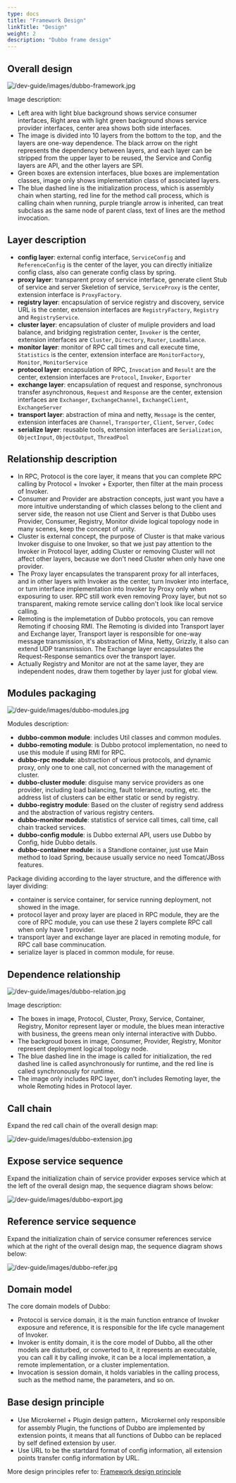 ```yaml
---
type: docs
title: "Framework Design"
linkTitle: "Design"
weight: 2
description: "Dubbo frame design"
---
```


## Overall design

![/dev-guide/images/dubbo-framework.jpg](/imgs/dev/dubbo-framework.jpg)

Image description:

* Left area with light blue background shows service consumer interfaces, Right area with light green background shows service provider interfaces, center area shows both side interfaces.
* The image is divided into 10 layers from the bottom to the top, and the layers are one-way dependence. The black arrow on the right represents the dependency between layers, and each layer can be stripped from the upper layer to be reused, the Service and Config layers are API, and the other layers are SPI.
* Green boxes are extension interfaces, blue boxes are implementation classes, image only shows implementation class of associated layers.
* The blue dashed line is the initialization process, which is assembly chain when starting, red line for the method call process, which is calling chain when running, purple triangle arrow is inherited, can treat subclass as the same node of parent class, text of lines are the method invocation.

## Layer description

* **config layer**: external config interface, `ServiceConfig` and `ReferenceConfig` is the center of the layer, you can directly initialize config class, also can generate config class by spring.
* **proxy layer**: transparent proxy of service interface, generate client Stub of service and server Skeletion of service, `ServiceProxy` is the center, extension interface is `ProxyFactory`.
* **registry layer**: encapsulation of service registry and discovery, service URL is the center, extension interfaces are `RegistryFactory`, `Registry` and `RegistryService`.
* **cluster layer**: encapsulation of cluster of muliple providers and load balance, and bridging registration center, `Invoker` is the center, extension interfaces are `Cluster`, `Directory`, `Router`, `LoadBalance`.
* **monitor layer**: monitor of RPC call times and call execute time, `Statistics` is the center, extension interface are `MonitorFactory`, `Monitor`, `MonitorService`
* **protocol layer**: encapsulation of RPC, `Invocation` and `Result` are the center, extension interfaces are `Protocol`, `Invoker`, `Exporter`
* **exchange layer**: encapsulation of request and response, synchronous transfer asynchronous, `Request` and `Response` are the center, extension interfaces are `Exchanger`, `ExchangeChannel`, `ExchangeClient`, `ExchangeServer`
* **transport layer**: abstraction of mina and netty, `Message` is the center, extension interfaces are `Channel`, `Transporter`, `Client`, `Server`, `Codec`
* **serialize layer**: reusable tools, extension interfaces are `Serialization`, `ObjectInput`, `ObjectOutput`, `ThreadPool`

## Relationship description

* In RPC, Protocol is the core layer, it means that you can complete RPC calling by Protocol + Invoker + Exporter, then filter at the main process of Invoker.
* Consumer and Provider are abstraction concepts, just want you have a more intuitive understanding of which classes belong to the client and server side, the reason not use Client and Server is that Dubbo uses Provider, Consumer, Registry, Monitor divide logical topology node in many scenes, keep the concept of unity.
* Cluster is external concept, the purpose of Cluster is that make various Invoker disguise to one Invoker, so that we just pay attention to the Invoker in Protocol layer, adding Cluster or removing Cluster will not affect other layers, because we don't need Cluster when only have one provider.
* The Proxy layer encapsulates the transparent proxy for all interfaces, and in other layers with Invoker as the center, turn Invoker into interface, or turn interface implementation into Invoker by Proxy only when exposuring to user. RPC still work even removing Proxy layer, but not so transparent, making remote service calling don't look like local service calling.
* Remoting is the implemetation of Dubbo protocols, you can remove Remoting if choosing RMI. The Remoting is divided into Transport layer and Exchange layer, Transport layer is responsible for one-way message transmission, it's abstraction of Mina, Netty, Grizzly, it also can extend UDP transmission. The Exchange layer encapsulates the Request-Response semantics over the transport layer.
* Actually Registry and Monitor are not at the same layer, they are independent nodes, draw them together by layer just for global view.

## Modules packaging

![/dev-guide/images/dubbo-modules.jpg](/imgs/dev/dubbo-modules.jpg)

Modules description:

* **dubbo-common module**: includes Util classes and common modules.
* **dubbo-remoting module**: is Dubbo protocol implementation, no need to use this module if using RMI for RPC.
* **dubbo-rpc module**: abstraction of various protocols, and dynamic proxy, only one to one call, not concerned with the management of cluster.
* **dubbo-cluster module**: disguise many service providers as one provider, including load balancing, fault tolerance, routing, etc. the address list of clusters can be either static or send by registry.
* **dubbo-registry module**: Based on the cluster of registry send address and the abstraction of various registry centers.
* **dubbo-monitor module**: statistics of service call times, call time, call chain tracked services.
* **dubbo-config module**: is Dubbo external API, users use Dubbo by Config, hide Dubbo details.
* **dubbo-container module**: is a Standlone container, just use Main method to load Spring, because usually service no need Tomcat/JBoss features.

Package dividing according to the layer structure, and the difference with layer dividing:

* container is service container, for service running deployment, not showed in the image.
* protocol layer and proxy layer are placed in RPC module, they are the core of RPC module, you can use these 2 layers complete RPC call when only have 1 provider.
* transport layer and exchange layer are placed in remoting module, for RPC call base comminucation.
* serialize layer is placed in common module, for reuse.

## Dependence relationship

![/dev-guide/images/dubbo-relation.jpg](/imgs/dev/dubbo-relation.jpg)

Image description:

* The boxes in image, Protocol, Cluster, Proxy, Service, Container, Registry, Monitor represent layer or module, the blues mean interactive with business, the greens mean only internal interactive with Dubbo.
* The backgroud boxes in image, Consumer, Provider, Registry, Monitor represent deployment logical topology node.
* The blue dashed line in the image is called for initialization, the red dashed line is called asynchronously for runtime, and the red line is called synchronously for runtime.
* The image only includes RPC layer, don't includes Remoting layer, the whole Remoting hides in Protocol layer.

## Call chain

Expand the red call chain of the overall design map:

![/dev-guide/images/dubbo-extension.jpg](/imgs/dev/dubbo-extension.jpg)

## Expose service sequence

Expand the initialization chain of service provider exposes service which at the left of the overall design map, the sequence diagram shows below:

![/dev-guide/images/dubbo-export.jpg](/imgs/dev/dubbo-export.jpg)

## Reference service sequence

Expand the initialization chain of service consumer references service which at the right of the overall design map, the sequence diagram shows below:

![/dev-guide/images/dubbo-refer.jpg](/imgs/dev/dubbo-refer.jpg)

## Domain model

The core domain models of Dubbo:

* Protocol is service domain, it is the main function entrance of Invoker exposure and reference, it is responsible for the life cycle management of Invoker.
* Invoker is entity domain, it is the core model of Dubbo, all the other models are disturbed, or converted to it, it represents an executable, you can call it by calling invoke, it can be a local implementation, a remote implementation, or a cluster implementation.
* Invocation is session domain, it holds variables in the calling process, such as the method name, the parameters, and so on.

## Base design principle

* Use Microkernel + Plugin design pattern，Microkernel only responsible for assembly Plugin, the functions of Dubbo are implemented by extension points, it means that all functions of Dubbo can be replaced by self defined extension by user.
* Use URL to be the startdard format of config information, all extension points transfer config information by URL.

More design principles refer to: [Framework design principle](../principals)